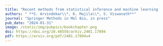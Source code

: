 ```yaml
---
title: "Recent methods from statistical inference and machine learning to improve integrative modeling of macromolecular assemblies"
authors: " **S. Arvindekar\\*, K. Majila\\*, S. Viswanath**"
journal: "Springer Methods in Mol Bio, in press"
pub_date: "2024-01-31"
image: /static/img/pubpics/bookchapter.png
doi: https://doi.org/10.48550/arXiv.2401.17894
pdf: https://arxiv.org/pdf/2401.17894v4
---
```

